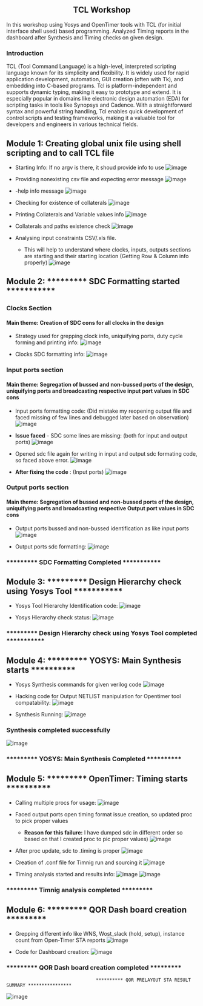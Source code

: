 ## <center>TCL Workshop</center> 
In this workshop using Yosys and OpenTimer tools with TCL (for initial interface shell used) based programming.
Analyzed Timing reports in the dashboard after Synthesis and Timing checks on given design.


### Introduction
TCL (Tool Command Language) is a high-level, interpreted scripting language known for its simplicity and flexibility. It is widely used for rapid application development, automation, GUI creation (often with Tk), and embedding into C-based programs. Tcl is platform-independent and supports dynamic typing, making it easy to prototype and extend. It is especially popular in domains like electronic design automation (EDA) for scripting tasks in tools like Synopsys and Cadence. With a straightforward syntax and powerful string handling, Tcl enables quick development of control scripts and testing frameworks, making it a valuable tool for developers and engineers in various technical fields.

## Module 1: Creating global unix file using shell scripting and to call TCL file

- Starting Info: If no argv is there, it shoud provide info to use
![image](https://github.com/user-attachments/assets/86f6226f-6654-4815-a151-ba6203c8b1fc)

- Providing nonexisting csv file and expecting error message
![image](https://github.com/user-attachments/assets/c7cdddee-6acf-472f-af85-b35a19688ce8)

- -help info message
![image](https://github.com/user-attachments/assets/1cb3de86-8f2e-4282-8e17-06908724061a)

- Checking for existence of collaterals
![image](https://github.com/user-attachments/assets/3fe7f6b2-53e1-435e-a209-06c59899d3e4)

- Printing Collaterals and Variable values info
![image](https://github.com/user-attachments/assets/330d6fb3-4117-4318-bf61-8061e5b9288d)

- Collaterals and paths existence check
![image](https://github.com/user-attachments/assets/33bdb8c2-c9b2-4235-adde-931bb1f4e19c)

- Analysing input constraints CSV/.xls file.
  - This will help to understand where clocks, inputs, outputs sections are starting and their starting location (Getting Row & Column info properly)
![image](https://github.com/user-attachments/assets/60ad5241-c611-40d8-9816-dacf50984083)

## Module 2: ********* SDC Formatting started ***********

 ### Clocks Section
 #### Main theme: Creation of SDC cons for all clocks in the design
- Strategy used for grepping clock info, uniquifying ports, duty cycle forming and printing info:
![image](https://github.com/user-attachments/assets/d69bf7be-057a-4acc-9a6d-3125a10173fe)

- Clocks SDC formatting info:
![image](https://github.com/user-attachments/assets/d837c81d-fd7a-4f73-a451-018a79cd6a53)

### Input ports section 
#### Main theme: Segregation of bussed and non-bussed ports of the design, uniquifying ports and broadcasting respective input port values in SDC cons 

- Input ports formatting code: (Did mistake my reopening output file and faced missing of few lines and debugged later based on observation)
![image](https://github.com/user-attachments/assets/5b45a046-ec74-4a69-bbc8-f1f3e459430f)

- **Issue faced** - SDC some lines are missing: (both for input and output ports)
![image](https://github.com/user-attachments/assets/d241a8d8-b24b-44d4-911d-a5108354eea4)

- Opened sdc file again for writing in input and output sdc formating code, so faced above error.
![image](https://github.com/user-attachments/assets/0fbca738-6de9-4034-b6fa-3db441a1c812)

- **After fixing the code** : (Input ports)
![image](https://github.com/user-attachments/assets/1f61cd67-6209-415a-95d7-da2b9613bec7)

### Output ports section 
#### Main theme: Segregation of bussed and non-bussed ports of the design, uniquifying ports and broadcasting respective Output port values in SDC cons

- Output ports bussed and non-bussed identification as like input ports 
![image](https://github.com/user-attachments/assets/73e9ccd4-63f2-48bf-907f-76b32f00a26a)

- Output ports sdc formatting:
![image](https://github.com/user-attachments/assets/c9c5cf97-697c-4ae5-a736-670d5f1e54b7)

###             ********* SDC Formatting Completed ***********


## Module 3: ********* Design Hierarchy check using Yosys Tool ***********

- Yosys Tool Hierarchy Identification code:
![image](https://github.com/user-attachments/assets/643dd02e-7d0c-4fac-bb4e-8eb9659975f5)

- Yosys Hierarchy check status:
![image](https://github.com/user-attachments/assets/caaf79bd-b8ee-40fa-b0f1-d99c3c8bb711)

### ********* Design Hierarchy check using Yosys Tool completed ***********

## Module 4: ********* YOSYS: Main Synthesis starts **********

- Yosys Synthesis commands for given verilog code 
![image](https://github.com/user-attachments/assets/942f2861-211a-4390-94c0-9ccc4641e27b)

- Hacking code for Output NETLIST manipulation for Opentimer tool compatability:
![image](https://github.com/user-attachments/assets/41881b39-da4c-41b1-9f51-0026640df679)

- Synthesis Running:
![image](https://github.com/user-attachments/assets/3b69be68-ff9c-4b56-822d-e951f8ff666b)

### Synthesis completed successfully
![image](https://github.com/user-attachments/assets/82a4b8e9-2f14-4a39-85ce-0d6ed874013c)

###  ********* YOSYS: Main Synthesis Completed **********

## Module 5: ********* OpenTimer: Timing starts **********

- Calling multiple procs for usage:
![image](https://github.com/user-attachments/assets/5ea37d3a-56c9-4547-a786-9a470c57afcb)

- Faced output ports open timing format issue creation, so updated proc to pick proper values 
  - **Reason for this failure:** I have dumped sdc in different order so based on that I created proc to pic proper values)
![image](https://github.com/user-attachments/assets/00b3688a-1ca2-4f68-a10d-77b5e7b758af)

- After proc update, sdc to .timing is proper
![image](https://github.com/user-attachments/assets/6dbd6e00-de88-4abf-9c5c-1d55504a2071)

- Creation of .conf file for Timnig run and sourcing it
![image](https://github.com/user-attachments/assets/6035f09e-ed2c-44a3-9d52-214530177daa)

- Timing analysis started and results info:
![image](https://github.com/user-attachments/assets/7cef9860-c0a1-4c74-933a-2cff0bd12e55)
![image](https://github.com/user-attachments/assets/b3851398-65af-4413-b32d-74805bc2c6df)

### ********* Timnig analysis completed *********

## Module 6: ********* QOR Dash board creation *********

- Grepping different info like WNS, Wost_slack (hold, setup), instance count from Open-Timer STA reports
![image](https://github.com/user-attachments/assets/49f9e064-7243-4d27-b509-e7183ae25b3f)

- Code for Dashboard creation:
![image](https://github.com/user-attachments/assets/81c9f94c-e6d7-4bb3-8d08-1d2ff864df07)

### ********* QOR Dash board creation completed *********


                                     ********** QOR PRELAYOUT STA RESULT SUMMARY ****************
![image](https://github.com/user-attachments/assets/13fa140c-6402-4657-ba0e-0979024f834c)




